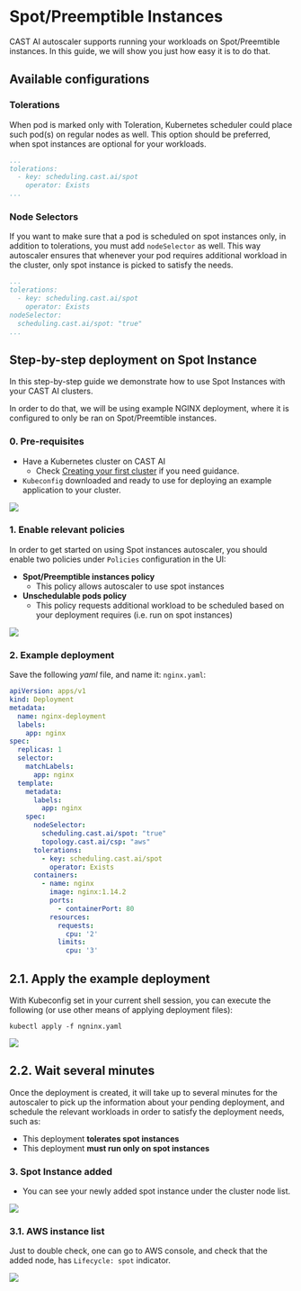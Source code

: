 # Spot/Preemptible Instances

CAST AI autoscaler supports running your workloads on Spot/Preemtible instances.
In this guide, we will show you just how easy it is to do that.

## Available configurations

### Tolerations

When pod is marked only with Toleration, Kubernetes scheduler could place such pod(s) on regular nodes as well.
This option should be preferred, when spot instances are optional for your workloads.

```yaml
...
tolerations:
  - key: scheduling.cast.ai/spot
    operator: Exists
...
```

### Node Selectors

If you want to make sure that a pod is scheduled on spot instances only, in addition to tolerations, you must add `nodeSelector` as well.
This way autoscaler ensures that whenever your pod requires additional workload in the cluster, only spot instance is picked to satisfy the needs.

```yaml
...
tolerations:
  - key: scheduling.cast.ai/spot
    operator: Exists
nodeSelector:
  scheduling.cast.ai/spot: "true"
...
```

## Step-by-step deployment on Spot Instance

In this step-by-step guide we demonstrate how to use Spot Instances with your CAST AI clusters.

In order to do that, we will be using example NGINX deployment, where it is configured to only be ran on Spot/Preemtible instances.

### 0. Pre-requisites

* Have a Kubernetes cluster on CAST AI
  * Check [Creating your first cluster](/getting-started/creating-your-first-cluster) if you need guidance.
* `Kubeconfig` downloaded and ready to use for deploying an example application to your cluster.

![](./010_demo_cluster.png)

### 1. Enable relevant policies

In order to get started on using Spot instances autoscaler, you should enable two policies under `Policies` configuration in the UI:

* **Spot/Preemptible instances policy**
  * This policy allows autoscaler to use spot instances
* **Unschedulable pods policy**
  * This policy requests additional workload to be scheduled based on your deployment requires (i.e. run on spot instances)

![](./020_enable_policies.png)

### 2. Example deployment

Save the following _yaml_ file, and name it: `nginx.yaml`:

```yaml
apiVersion: apps/v1
kind: Deployment
metadata:
  name: nginx-deployment
  labels:
    app: nginx
spec:
  replicas: 1
  selector:
    matchLabels:
      app: nginx
  template:
    metadata:
      labels:
        app: nginx
    spec:
      nodeSelector:
        scheduling.cast.ai/spot: "true"
        topology.cast.ai/csp: "aws"
      tolerations:
        - key: scheduling.cast.ai/spot
          operator: Exists
      containers:
        - name: nginx
          image: nginx:1.14.2
          ports:
            - containerPort: 80
          resources:
            requests:
              cpu: '2'
            limits:
              cpu: '3'
```

## 2.1. Apply the example deployment

With Kubeconfig set in your current shell session, you can execute the following (or use other means of applying deployment files):

`kubectl apply -f ngninx.yaml`

![](./030_deployment_in_lens.png)

## 2.2. Wait several minutes

Once the deployment is created, it will take up to several minutes for the autoscaler to pick up the information about your pending deployment, and schedule the relevant workloads in order to satisfy the deployment needs, such as:

* This deployment **tolerates spot instances**
* This deployment **must run only on spot instances**

### 3. Spot Instance added

* You can see your newly added spot instance under the cluster node list.

![](./040_spot_instance_added.png)

### 3.1. AWS instance list

Just to double check, one can go to AWS console, and check that the added node, has `Lifecycle: spot` indicator.

![](./050_aws_node_list.png)
